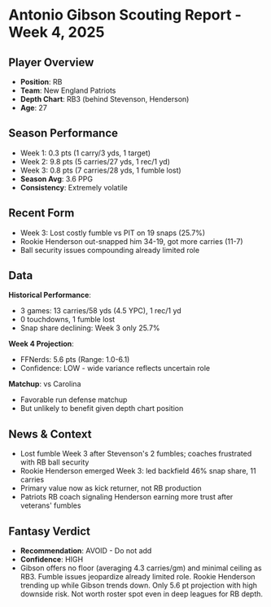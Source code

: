 # Antonio Gibson Scouting Report - Week 4, 2025

## Player Overview
- **Position**: RB
- **Team**: New England Patriots
- **Depth Chart**: RB3 (behind Stevenson, Henderson)
- **Age**: 27

## Season Performance
- Week 1: 0.3 pts (1 carry/3 yds, 1 target)
- Week 2: 9.8 pts (5 carries/27 yds, 1 rec/1 yd)
- Week 3: 0.8 pts (7 carries/28 yds, 1 fumble lost)
- **Season Avg**: 3.6 PPG
- **Consistency**: Extremely volatile

## Recent Form
- Week 3: Lost costly fumble vs PIT on 19 snaps (25.7%)
- Rookie Henderson out-snapped him 34-19, got more carries (11-7)
- Ball security issues compounding already limited role

## Data
**Historical Performance**:
- 3 games: 13 carries/58 yds (4.5 YPC), 1 rec/1 yd
- 0 touchdowns, 1 fumble lost
- Snap share declining: Week 3 only 25.7%

**Week 4 Projection**:
- FFNerds: 5.6 pts (Range: 1.0-6.1)
- Confidence: LOW - wide variance reflects uncertain role

**Matchup**: vs Carolina
- Favorable run defense matchup
- But unlikely to benefit given depth chart position

## News & Context
- Lost fumble Week 3 after Stevenson's 2 fumbles; coaches frustrated with RB ball security
- Rookie Henderson emerged Week 3: led backfield 46% snap share, 11 carries
- Primary value now as kick returner, not RB production
- Patriots RB coach signaling Henderson earning more trust after veterans' fumbles

## Fantasy Verdict
- **Recommendation**: AVOID - Do not add
- **Confidence**: HIGH
- Gibson offers no floor (averaging 4.3 carries/gm) and minimal ceiling as RB3. Fumble issues jeopardize already limited role. Rookie Henderson trending up while Gibson trends down. Only 5.6 pt projection with high downside risk. Not worth roster spot even in deep leagues for RB depth.
